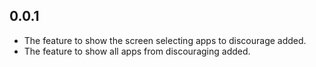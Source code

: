 ## 0.0.1
* The feature to show the screen selecting apps to discourage added.
* The feature to show all apps from discouraging added.



